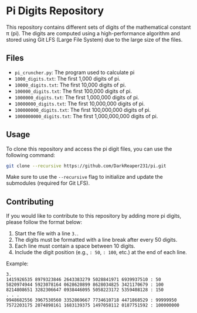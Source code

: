 # Pi Digits Repository

This repository contains different sets of digits of the mathematical constant π (pi). The digits are computed using a high-performance algorithm and stored using Git LFS (Large File System) due to the large size of the files.

## Files

- `pi_cruncher.py`: The program used to calculate pi
- `1000_digits.txt`: The first 1,000 digits of pi.
- `10000_digits.txt`: The first 10,000 digits of pi.
- `100000_digits.txt`: The first 100,000 digits of pi.
- `1000000_digits.txt`: The first 1,000,000 digits of pi.
- `10000000_digits.txt`: The first 10,000,000 digits of pi.
- `100000000_digits.txt`: The first 100,000,000 digits of pi.
- `1000000000_digits.txt`: The first 1,000,000,000 digits of pi.

## Usage

To clone this repository and access the pi digit files, you can use the following command:

```bash
git clone --recursive https://github.com/DarkReaper231/pi.git
```
Make sure to use the `--recursive` flag to initialize and update the submodules (required for Git LFS).

## Contributing

If you would like to contribute to this repository by adding more pi digits, please follow the format below:

1. Start the file with a line `3.`.
2. The digits must be formatted with a line break after every 50 digits.
3. Each line must contain a space between 10 digits.
4. Include the digit position (e.g., `: 50`, `: 100`, etc.) at the end of each line.

Example:
```plaintext
3.
1415926535 8979323846 2643383279 5028841971 6939937510 : 50
5820974944 5923078164 0628620899 8628034825 3421170679 : 100
8214808651 3282306647 0938446095 5058223172 5359408128 : 150
. . .
9948682556 3967530560 3352869667 7734610718 4471868529 : 99999950
7572203175 2074898161 1683139375 1497058112 0187751592 : 100000000
```
